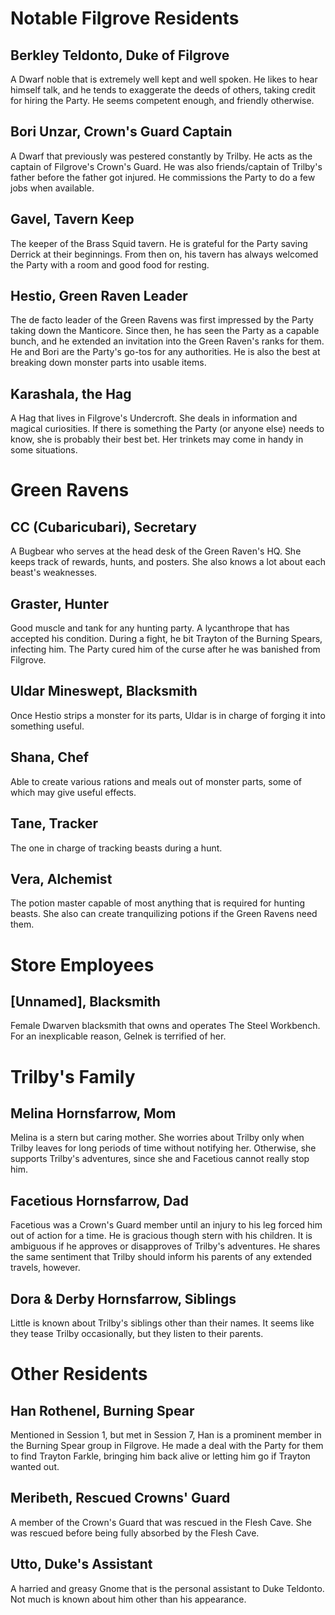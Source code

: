 # Notable Filgrove Residents

## Berkley Teldonto, Duke of Filgrove 

A Dwarf noble that is extremely well kept and well spoken. He likes to hear himself talk, and he tends to exaggerate the deeds of others, taking credit for hiring the Party. He seems competent enough, and friendly otherwise.

## Bori Unzar, Crown's Guard Captain

A Dwarf that previously was pestered constantly by Trilby. He acts as the captain of Filgrove's Crown's Guard. He was also friends/captain of Trilby's father before the father got injured. He commissions the Party to do a few jobs when available.

## Gavel, Tavern Keep

The keeper of the Brass Squid tavern. He is grateful for the Party saving Derrick at their beginnings. From then on, his tavern has always welcomed the Party with a room and good food for resting.

## Hestio, Green Raven Leader

The de facto leader of the Green Ravens was first impressed by the Party taking down the Manticore. Since then, he has seen the Party as a capable bunch, and he extended an invitation into the Green Raven's ranks for them. He and Bori are the Party's go-tos for any authorities. He is also the best at breaking down monster parts into usable items.

## Karashala, the Hag

A Hag that lives in Filgrove's Undercroft. She deals in information and magical curiosities. If there is something the Party (or anyone else) needs to know, she is probably their best bet. Her trinkets may come in handy in some situations.

# Green Ravens

## CC (Cubaricubari), Secretary

A Bugbear who serves at the head desk of the Green Raven's HQ. She keeps track of rewards, hunts, and posters. She also knows a lot about each beast's weaknesses.

## Graster, Hunter

Good muscle and tank for any hunting party. A lycanthrope that has accepted his condition. During a fight, he bit Trayton of the Burning Spears, infecting him. The Party cured him of the curse after he was banished from Filgrove.

## Uldar Mineswept, Blacksmith

Once Hestio strips a monster for its parts, Uldar is in charge of forging it into something useful.

## Shana, Chef

Able to create various rations and meals out of monster parts, some of which may give useful effects.

## Tane, Tracker

The one in charge of tracking beasts during a hunt.

## Vera, Alchemist

The potion master capable of most anything that is required for hunting beasts. She also can create tranquilizing potions if the Green Ravens need them.

# Store Employees

## [Unnamed], Blacksmith

Female Dwarven blacksmith that owns and operates The Steel Workbench. For an inexplicable reason, Gelnek is terrified of her.

# Trilby's Family 

## Melina Hornsfarrow, Mom

Melina is a stern but caring mother. She worries about Trilby only when Trilby leaves for long periods of time without notifying her. Otherwise, she supports Trilby's adventures, since she and Facetious cannot really stop him.

## Facetious Hornsfarrow, Dad

Facetious was a Crown's Guard member until an injury to his leg forced him out of action for a time. He is gracious though stern with his children. It is ambiguous if he approves or disapproves of Trilby's adventures. He shares the same sentiment that Trilby should inform his parents of any extended travels, however.

## Dora & Derby Hornsfarrow, Siblings

Little is known about Trilby's siblings other than their names. It seems like they tease Trilby occasionally, but they listen to their parents. 

# Other Residents

## Han Rothenel, Burning Spear

Mentioned in Session 1, but met in Session 7, Han is a prominent member in the Burning Spear group in Filgrove. He made a deal with the Party for them to find Trayton Farkle, bringing him back alive or letting him go if Trayton wanted out.

## Meribeth, Rescued Crowns' Guard

A member of the Crown's Guard that was rescued in the Flesh Cave. She was rescued before being fully absorbed by the Flesh Cave.

## Utto, Duke's Assistant 

A harried and greasy Gnome that is the personal assistant to Duke Teldonto. Not much is known about him other than his appearance.